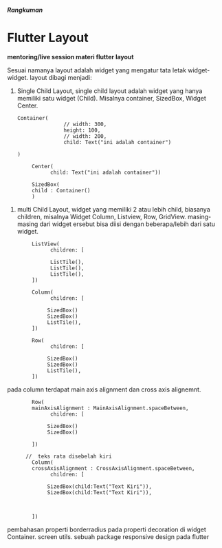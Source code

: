 
***Rangkuman*** 

# Flutter Layout

**mentoring/live session materi flutter layout**

Sesuai namanya layout adalah widget yang mengatur tata letak widget-widget.
layout dibagi menjadi:
1. Single Child Layout, single child layout adalah widget yang hanya memiliki satu widget (Child). Misalnya container, SizedBox, Widget Center.

       Container(
                      // width: 300,
                      height: 100,
                      // width: 200,
                      child: Text("ini adalah container")

       )




<!--  -->

            Center(
                  child: Text("ini adalah container")) 


<!--  -->

            SizedBox(
            child : Container()
            )


1. multi Child Layout, widget yang memiliki 2 atau lebih child, biasanya children,
misalnya Widget Column, Listview, Row, GridView. masing-masing dari widget ersebut bisa diisi dengan beberapa/lebih dari satu widget.
 
            
<!--  -->

            ListView(
                  children: [
                  
                  ListTile(),
                  ListTile(),
                  ListTile(),
            ])

<!--  -->

            Column(
                  children: [
                  
                 SizedBox()
                 SizedBox()
                 ListTile(),
            ])

<!--  -->

            Row(
                  children: [
                  
                 SizedBox()
                 SizedBox()
                 ListTile(),
            ])




pada column terdapat main axis alignment dan cross axis alignemnt.


<!--  -->

            Row(
            mainAxisAlignment : MainAxisAlignment.spaceBetween,
                  children: [
                  
                 SizedBox()
                 SizedBox()
                
            ])


<!--  -->
          //  teks rata disebelah kiri
            Column(
            crossAxisAlignment : CrossAxisAlignment.spaceBetween,
                  children: [
                  
                 SizedBox(child:Text("Text Kiri")),
                 SizedBox(child:Text("Text Kiri")),

                
                
            ])
pembahasan properti borderradius pada properti decoration di widget Container.
screen utils. sebuah package responsive design pada flutter

